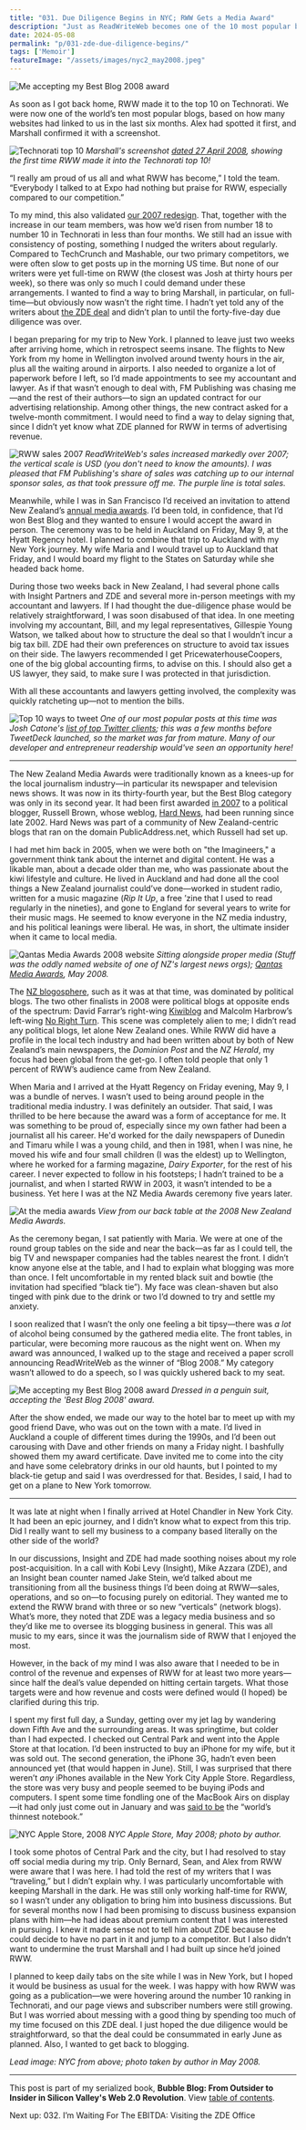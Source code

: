 ```yaml
---
title: "031. Due Diligence Begins in NYC; RWW Gets a Media Award"
description: "Just as ReadWriteWeb becomes one of the 10 most popular blogs in the world, I travel to New York to meet with Ziff Davis Enterprise about their proposed acquisition."
date: 2024-05-08
permalink: "p/031-zde-due-diligence-begins/"
tags: ['Memoir']
featureImage: "/assets/images/nyc2_may2008.jpeg"
---
```


![Me accepting my Best Blog 2008 award](/assets/images/nyc2_may2008.jpeg)

As soon as I got back home, RWW made it to the top 10 on Technorati. We were now one of the world’s ten most popular blogs, based on how many websites had linked to us in the last six months. Alex had spotted it first, and Marshall confirmed it with a screenshot.

![Technorati top 10](/assets/images/2446087008_86ee672e61_o.png)
*Marshall's screenshot [dated 27 April 2008](https://flickr.com/photos/16765047@N00/2446087008/), showing the first time RWW made it into the Technorati top 10!*

“I really am proud of us all and what RWW has become,” I told the team. “Everybody I talked to at Expo had nothing but praise for RWW, especially compared to our competition.”

To my mind, this also validated [our 2007 redesign](/p/026-rww-redesign-2007-crunchies/). That, together with the increase in our team members, was how we’d risen from number 18 to number 10 in Technorati in less than four months. We still had an issue with consistency of posting, something I nudged the writers about regularly. Compared to TechCrunch and Mashable, our two primary competitors, we were often slow to get posts up in the morning US time. But none of our writers were yet full-time on RWW (the closest was Josh at thirty hours per week), so there was only so much I could demand under these arrangements. I wanted to find a way to bring Marshall, in particular, on full-time—but obviously now wasn’t the right time. I hadn’t yet told any of the writers about [the ZDE deal](/p/030-rww-acquisition-deal-2008/) and didn’t plan to until the forty-five-day due diligence was over.

I began preparing for my trip to New York. I planned to leave just two weeks after arriving home, which in retrospect seems insane. The flights to New York from my home in Wellington involved around twenty hours in the air, plus all the waiting around in airports. I also needed to organize a lot of paperwork before I left, so I’d made appointments to see my accountant and lawyer. As if that wasn’t enough to deal with, FM Publishing was chasing me—and the rest of their authors—to sign an updated contract for our advertising relationship. Among other things, the new contract asked for a twelve-month commitment. I would need to find a way to delay signing that, since I didn’t yet know what ZDE planned for RWW in terms of advertising revenue.

![RWW sales 2007](/assets/images/rww_sales_2008.png)
*ReadWriteWeb's sales increased markedly over 2007; the vertical scale is USD (you don't need to know the amounts). I was pleased that FM Publishing's share of sales was catching up to our internal sponsor sales, as that took pressure off me. The purple line is total sales.*

Meanwhile, while I was in San Francisco I’d received an invitation to attend New Zealand’s [annual media awards](https://web.archive.org/web/20080510231401/http://www.qantasmediaawards.co.nz/web.html). I’d been told, in confidence, that I’d won Best Blog and they wanted to ensure I would accept the award in person. The ceremony was to be held in Auckland on Friday, May 9, at the Hyatt Regency hotel. I planned to combine that trip to Auckland with my New York journey. My wife Maria and I would travel up to Auckland that Friday, and I would board my flight to the States on Saturday while she headed back home.

During those two weeks back in New Zealand, I had several phone calls with Insight Partners and ZDE and several more in-person meetings with my accountant and lawyers. If I had thought the due-diligence phase would be relatively straightforward, I was soon disabused of that idea. In one meeting involving my accountant, Bill, and my legal representatives, Gillespie Young Watson, we talked about how to structure the deal so that I wouldn’t incur a big tax bill. ZDE had their own preferences on structure to avoid tax issues on their side. The lawyers recommended I get PricewaterhouseCoopers, one of the big global accounting firms, to advise on this. I should also get a US lawyer, they said, to make sure I was protected in that jurisdiction. 

With all these accountants and lawyers getting involved, the complexity was quickly ratcheting up—not to mention the bills.

![Top 10 ways to tweet](/assets/images/twitter-top10-chart.jpeg)
*One of our most popular posts at this time was Josh Catone's [list of top Twitter clients](https://web.archive.org/web/20080404035533/readwriteweb.com/archives/top_twitter_clients_definitive_list.php); this was a few months before TweetDeck launched, so the market was far from mature. Many of our developer and entrepreneur readership would've seen an opportunity here!*

*** 

The New Zealand Media Awards were traditionally known as a knees-up for the local journalism industry—in particular its newspaper and television news shows. It was now in its thirty-fourth year, but the Best Blog category was only in its second year. It had been first awarded [in 2007](https://web.archive.org/web/20070706223411/http://www.qantasmediaawards.co.nz/websites.htm) to a political blogger, Russell Brown, whose weblog, [Hard News](https://web.archive.org/web/20080416043135/http://www.publicaddress.net/default,47.sm), had been running since late 2002. Hard News was part of a community of New Zealand-centric blogs that ran on the domain PublicAddress.net, which Russell had set up.

I had met him back in 2005, when we were both on "the Imagineers," a government think tank about the internet and digital content. He was a likable man, about a decade older than me, who was passionate about the kiwi lifestyle and culture. He lived in Auckland and had done all the cool things a New Zealand journalist could’ve done—worked in student radio, written for a music magazine (*Rip It Up*, a free ’zine that I used to read regularly in the nineties), and gone to England for several years to write for their music mags. He seemed to know everyone in the NZ media industry, and his political leanings were liberal. He was, in short, the ultimate insider when it came to local media.

![Qantas Media Awards 2008 website](/assets/images/2008_qantas_media_awards_website_may08.png)
*Sitting alongside proper media (Stuff was the oddly named website of one of NZ's largest news orgs); [Qantas Media Awards](https://web.archive.org/web/20080510231401/http://www.qantasmediaawards.co.nz:80/web.html), May 2008.*

The [NZ blogosphere](https://web.archive.org/web/20080422054042/http://kiwiology.co.nz/), such as it was at that time, was dominated by political blogs. The two other finalists in 2008 were political blogs at opposite ends of the spectrum: David Farrar’s right-wing [Kiwiblog](https://web.archive.org/web/20080510222238/http://kiwiblog.co.nz/) and Malcolm Harbrow’s left-wing [No Right Turn](https://web.archive.org/web/20080516173357/http://norightturn.blogspot.com/). This scene was completely alien to me; I didn’t read any political blogs, let alone New Zealand ones. While RWW did have a profile in the local tech industry and had been written about by both of New Zealand’s main newspapers, the *Dominion Post* and the *NZ Herald*, my focus had been global from the get-go. I often told people that only 1 percent of RWW’s audience came from New Zealand.

When Maria and I arrived at the Hyatt Regency on Friday evening, May 9, I was a bundle of nerves. I wasn’t used to being around people in the traditional media industry. I was definitely an outsider. That said, I was thrilled to be here because the award was a form of acceptance for me. It was something to be proud of, especially since my own father had been a journalist all his career. He'd worked for the daily newspapers of Dunedin and Timaru while I was a young child, and then in 1981, when I was nine, he moved his wife and four small children (I was the eldest) up to Wellington, where he worked for a farming magazine, *Dairy Exporter*, for the rest of his career. I never expected to follow in his footsteps; I hadn’t trained to be a journalist, and when I started RWW in 2003, it wasn’t intended to be a business. Yet here I was at the NZ Media Awards ceremony five years later.

![At the media awards](/assets/images/qantas_media_awards08_seatview.jpeg)
*View from our back table at the 2008 New Zealand Media Awards.*

As the ceremony began, I sat patiently with Maria. We were at one of the round group tables on the side and near the back—as far as I could tell, the big TV and newspaper companies had the tables nearest the front. I didn’t know anyone else at the table, and I had to explain what blogging was more than once. I felt uncomfortable in my rented black suit and bowtie (the invitation had specified “black tie”). My face was clean-shaven but also tinged with pink due to the drink or two I’d downed to try and settle my anxiety. 

I soon realized that I wasn’t the only one feeling a bit tipsy—there was *a lot* of alcohol being consumed by the gathered media elite. The front tables, in particular, were becoming more raucous as the night went on. When my award was announced, I walked up to the stage and received a paper scroll announcing ReadWriteWeb as the winner of “Blog 2008.” My category wasn’t allowed to do a speech, so I was quickly ushered back to my seat.

![Me accepting my Best Blog 2008 award](/assets/images/receiving_award_2008.jpg)
*Dressed in a penguin suit, accepting the 'Best Blog 2008' award.*

After the show ended, we made our way to the hotel bar to meet up with my good friend Dave, who was out on the town with a mate. I’d lived in Auckland a couple of different times during the 1990s, and I’d been out carousing with Dave and other friends on many a Friday night. I bashfully showed them my award certificate. Dave invited me to come into the city and have some celebratory drinks in our old haunts, but I pointed to my black-tie getup and said I was overdressed for that. Besides, I said, I had to get on a plane to New York tomorrow.

***

It was late at night when I finally arrived at Hotel Chandler in New York City. It had been an epic journey, and I didn’t know what to expect from this trip. Did I really want to sell my business to a company based literally on the other side of the world? 

In our discussions, Insight and ZDE had made soothing noises about my role post-acquisition. In a call with Kobi Levy (Insight), Mike Azzara (ZDE), and an Insight bean counter named Jake Stein, we’d talked about me transitioning from all the business things I’d been doing at RWW—sales, operations, and so on—to focusing purely on editorial. They wanted me to extend the RWW brand with three or so new “verticals” (network blogs). What’s more, they noted that ZDE was a legacy media business and so they’d like me to oversee its blogging business in general. This was all music to my ears, since it was the journalism side of RWW that I enjoyed the most. 

However, in the back of my mind I was also aware that I needed to be in control of the revenue and expenses of RWW for at least two more years—since half the deal’s value depended on hitting certain targets. What those targets were and how revenue and costs were defined would (I hoped) be clarified during this trip. 

I spent my first full day, a Sunday, getting over my jet lag by wandering down Fifth Ave and the surrounding areas. It was springtime, but colder than I had expected. I checked out Central Park and went into the Apple Store at that location. I’d been instructed to buy an iPhone for my wife, but it was sold out. The second generation, the iPhone 3G, hadn’t even been announced yet (that would happen in June). Still, I was surprised that there weren’t *any* iPhones available in the New York City Apple Store. Regardless, the store was very busy and people seemed to be buying iPods and computers. I spent some time fondling one of the MacBook Airs on display—it had only just come out in January and was [said to be](https://www.ebuyer.com/blog/history-of-apple-laptop-computers/) the “world’s thinnest notebook.” 

![NYC Apple Store, 2008](/assets/images/nyc_applestore_may2008.jpeg)
*NYC Apple Store, May 2008; photo by author.*

I took some photos of Central Park and the city, but I had resolved to stay off social media during my trip. Only Bernard, Sean, and Alex from RWW were aware that I was here. I had told the rest of my writers that I was “traveling,” but I didn’t explain why. I was particularly uncomfortable with keeping Marshall in the dark. He was still only working half-time for RWW, so I wasn’t under any obligation to bring him into business discussions. But for several months now I had been promising to discuss business expansion plans with him—he had ideas about premium content that I was interested in pursuing. I knew it made sense not to tell him about ZDE because he could decide to have no part in it and jump to a competitor. But I also didn’t want to undermine the trust Marshall and I had built up since he’d joined RWW.

I planned to keep daily tabs on the site while I was in New York, but I hoped it would be business as usual for the week. I was happy with how RWW was going as a publication—we were hovering around the number 10 ranking in Technorati, and our page views and subscriber numbers were still growing. But I was worried about messing with a good thing by spending too much of my time focused on this ZDE deal. I just hoped the due diligence would be straightforward, so that the deal could be consummated in early June as planned. Also, I wanted to get back to blogging.

*Lead image: NYC from above; photo taken by author in May 2008.*

* * *

This post is part of my serialized book, **Bubble Blog: From Outsider to Insider in Silicon Valley's Web 2.0 Revolution**. View [table of contents](/p/roadmap-bubbleblog/).

Next up: 032. I’m Waiting For The EBITDA: Visiting the ZDE Office